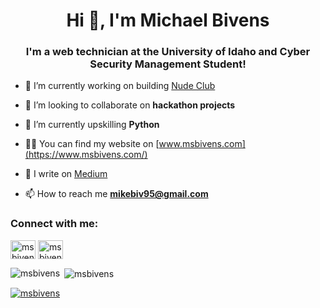 <h1 align="center">Hi 👋, I'm Michael Bivens</h1>
<h3 align="center">I'm a web technician at the University of Idaho and Cyber Security Management Student!</h3>


- 🔭 I’m currently working on building [Nude Club](https://github.com/NudeClub)

- 👯 I’m looking to collaborate on **hackathon projects**

- 🌱 I’m currently upskilling **Python**

- 👨‍💻 You can find my website on [www.msbivens.com](https://www.msbivens.com/)

- 📝 I write on [Medium](https://medium.com/@msbivens0x)

- 📫 How to reach me **mikebiv95@gmail.com**

<h3 align="left">Connect with me:</h3>
<p align="left">
<a href="https://twitter.com/msbivens0x" target="blank"><img align="center" src="https://raw.githubusercontent.com/rahuldkjain/github-profile-readme-generator/master/src/images/icons/Social/twitter.svg" alt="msbivens_" height="30" width="40" /></a>
<a href="https://linkedin.com/in/msbivens" target="blank"><img align="center" src="https://raw.githubusercontent.com/rahuldkjain/github-profile-readme-generator/master/src/images/icons/Social/linked-in-alt.svg" alt="msbivens" height="30" width="40" /></a>
</p>

<p><img align="left" src="https://github-readme-stats.vercel.app/api/top-langs?username=msbivens&show_icons=true&locale=en&layout=compact" alt="msbivens" /></p>

<p>&nbsp;<img align="center" src="https://github-readme-stats.vercel.app/api?username=msbivens&show_icons=true&locale=en" alt="msbivens" /></p>

<p align="left"> <a href="https://github.com/ryo-ma/github-profile-trophy"><img src="https://github-profile-trophy.vercel.app/?username=msbivens" alt="msbivens" /></a> </p>
